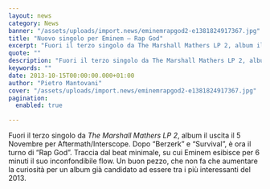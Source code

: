 ```yaml
---
layout: news
category: News
banner: "/assets/uploads/import.news/eminemrapgod2-e1381824917367.jpg"
title: "Nuovo singolo per Eminem – Rap God"
excerpt: "Fuori il terzo singolo da The Marshall Mathers LP 2, album il uscita il 5 Novembre per Aftermath/Interscope. Dopo “Berzerk” e “Survival”, è ora il turno di “Rap God”. Traccia dal beat minimale, su cui Eminem esibisce per 6 minuti il suo inconfondibile flow. Un buon pezzo, che non fa che aumentare la curiosità per un [&hellip"
quote: ""
description: "Fuori il terzo singolo da The Marshall Mathers LP 2, album il uscita il 5 Novembre per Aftermath/Interscope. Dopo “Berzerk” e “Survival”, è ora il turno di “Rap God”. Traccia dal beat minimale, su cui Eminem esibisce per 6 minuti il suo inconfondibile flow. Un buon pezzo, che non fa che aumentare la curiosità per un [&hellip"
keywords: ""
date: 2013-10-15T00:00:00.000+01:00
author: "Pietro Mantovani"
cover: "/assets/uploads/import.news/eminemrapgod2-e1381824917367.jpg"
pagination:
  enabled: true

---
```


[](https://hotmc.com/nuovo-singolo-per-eminem-rap-god/eminemrapgod2/)

Fuori il terzo singolo da _The Marshall Mathers LP 2_, album il uscita il 5 Novembre per Aftermath/Interscope. Dopo “Berzerk” e “Survival”, è ora il turno di “Rap God”. Traccia dal beat minimale, su cui Eminem esibisce per 6 minuti il suo inconfondibile flow. Un buon pezzo, che non fa che aumentare la curiosità per un album già candidato ad essere tra i più interessanti del 2013\. 